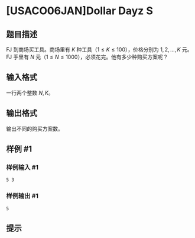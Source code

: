 # [USACO06JAN]Dollar Dayz S

## 题目描述

FJ 到商场买工具。商场里有 $K$ 种工具（$1 \leq K \leq 100$），价格分别为 $1,2,\ldots,K$ 元。FJ 手里有 $N$ 元（$1 \leq N \leq 1000$），必须花完。他有多少种购买方案呢？

## 输入格式

一行两个整数 $N,K$。

## 输出格式

输出不同的购买方案数。

## 样例 #1

### 样例输入 #1
```
5 3
```

### 样例输出 #1

```
5
```

## 提示


